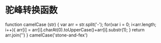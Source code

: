 # 驼峰转换函数
function camelCase (str) {
  var arr = str.split('-');
  for(var i = 0; i<arr.length; i++){
    arr[i] = arr[i].charAt(0).toUpperCase()+arr[i].substr(1);
  }
  return arr.join('')
}
camelCase('stone-and-fex') 

